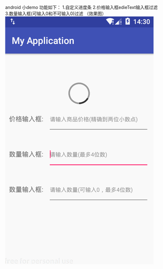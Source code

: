 android 小demo
功能如下：
1.自定义进度条
2.价格输入框edieText输入框过滤
3.数量输入框(可输入0和不可输入0)过滤
（效果图）
  ![image](https://github.com/pingcc/MyApplication/blob/master/screen.gif?raw=true)




